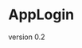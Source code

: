 # AppLogin
version 0.2
[](https://github.com/RicardoGutierrezBermudez/AppLogin/blob/master/AppLogin.png)
